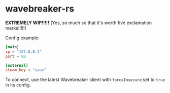# wavebreaker-rs
**EXTREMELY WIP!!!!!** (Yes, so much so that it's worth five exclamation marks!!!!!)

Config example:
```toml
[main]
ip = "127.0.0.1"
port = 80

[external]
steam_key = "saus"
```

To connect, use the latest Wavebreaker client with ``forceInsecure`` set to ``true`` in its config.